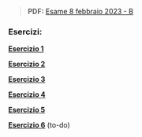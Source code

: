 
> **PDF:** [Esame 8 febbraio 2023 - B](/Primo%20Anno/Progettazione%20di%20Sistemi%20Digitali/Esami/2023/2023-02-08-B-MZ.pdf)

### Esercizi:
[**Esercizio 1**](https://github.com/Jaxkeeper/G-Zelda-git/issues/19)

[**Esercizio 2**](https://github.com/Jaxkeeper/G-Zelda-git/issues/20)

[**Esercizio 3**](https://github.com/Jaxkeeper/G-Zelda-git/issues/21)

[**Esercizio 4**](https://github.com/Jaxkeeper/G-Zelda-git/issues/22)

[**Esercizio 5**](https://github.com/Jaxkeeper/G-Zelda-git/issues/5)

[**Esercizio 6**](METTI-LINK-QUI) (to-do)
